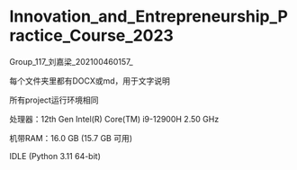 # Innovation_and_Entrepreneurship_Practice_Course_2023
Group_117_刘嘉梁_202100460157_

每个文件夹里都有DOCX或md，用于文字说明

所有project运行环境相同

处理器：12th Gen Intel(R) Core(TM) i9-12900H   2.50 GHz

机带RAM：16.0 GB (15.7 GB 可用)

IDLE (Python 3.11 64-bit)
